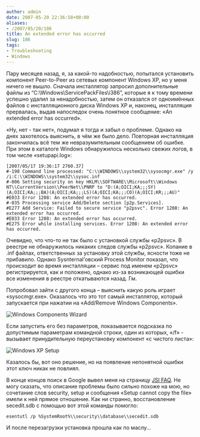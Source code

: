 ```yaml
---
author: admin
date: 2007-05-20 22:36:58+00:00
aliases:
- /2007/05/20/186
title: An extended error has occurred
slug: 186
tags:
- Troubleshooting
- Windows
---
```


Пару месяцев назад, я, за какой-то надобностью, попытался установить компонент Peer-to-Peer из сетевых компонент Windows XP, но у меня ничего не вышло. Сначала инсталлятор запросил дополнительные файлы из “C:\Windows\ServicePackFiles\i386”, которые я к тому времени успешно удалил за ненадобностью, затем он отказался от одноимённых файлов с инсталляционного диска Windows XP и, наконец, инсталляция прервалась, выдав напоследок очень понятное сообщение: «An extended error has occurred».

<!--more-->«Ну, нет - так нет», подумал я тогда и забыл о проблеме. Однако на днях захотелось выяснить, в чём же было дело. Повторная инсталляция закончилась всё тем же невразумительным сообщением об ошибке. При этом в каталоге Windows обнаружилось несколько свежих логов, в том числе «setupapi.log»:

```no-highlight
[2007/05/17 19:36:17 2760.37]
#-198 Command line processed: "C:\\WINDOWS\\system32\\sysocmgr.exe" /y /i:C:\\WINDOWS\\system32\\sysoc.inf
#-006 Setting security on key HKLM\\SOFTWARE\\Microsoft\\Windows NT\\CurrentVersion\\PeerNet\\PNRP to "D:(A;OICI;KA;;;SY)(A;OICI;KA;;;BA)(A;OICI;KA;;;LS)(A;OICI;KA;;;CO)(A;OICI;KR;;;AU)"
#E033 Error 1208: An extended error has occurred.
#-035 Processing service Add/Delete section [p2p.Services].
#E277 Add Service: Failed to secure service "p2psvc". Error 1208: An extended error has occurred.
#E033 Error 1208: An extended error has occurred.
#E275 Error while installing services. Error 1208: An extended error has occurred.
```

Очевидно, что что-то не так было с установкой службы «p2psvc». В реестре не обнаружилось никаких следов службы «p2psvc». Копание в .inf файлах, ответственных за установку этой службы, ясности тоже не прибавило. Однако Sysnternal’овский Process Monitor показал, что происходит во время инсталляции – сервис под именем «p2psvc» регистрируется, как и положено, однако из-за возникающей ошибки все изменения в реестре откатываются назад. Гм.

Попробовал зайти с другого конца – выяснить какую роль играет «sysocmgr.exe». Оказалось что это тот самый инсталлятор, который запускается при нажатии на «Add/Remove Windows Components». 

![Windows Components Wizard](/2007/05/windows_components_wizard.png)

Если запустить его без параметров, показывается подсказка по допустимым параметрам командной строки, один из которых, «/f» - вызывает принудительную переустановку компонент «с чистого листа»:

![Windows XP Setup](/2007/05/windows_xp_setup.png)

Казалось бы, вот оно решение, но на появление непонятной ошибки этот ключ никак не повлиял.

В конце концов поиск в Google вывел меня на страницу [JSI FAQ](http://www.jsifaq.com/SF/Tips/Tip.aspx?id=7558). Не могу сказать, что описание проблемы было сильно похоже на мою, но сочетание слов security, setup и сообщения «Setup cannot copy the file» имели к ней прямое отношение. Как ни странно, восстановление secedit.sdb  с помощью вот этой команды помогло:

```no-highlight
esentutl /p %SystemRoot%\\security\\database\\secedit.sdb
```

И после перезагрузки установка прошла как по маслу…
